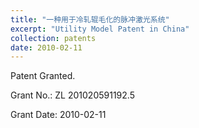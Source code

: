 ```yaml
---
title: "一种用于冷轧辊毛化的脉冲激光系统"
excerpt: "Utility Model Patent in China"
collection: patents
date: 2010-02-11
---
```


Patent Granted.

Grant No.: ZL 201020591192.5

Grant Date: 2010-02-11

